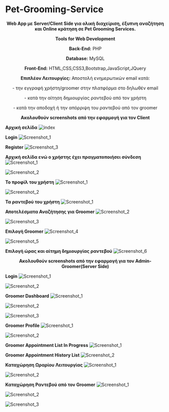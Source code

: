 # Pet-Grooming-Service
<p align="center"><b>Web App με Server/Client Side για ολική διαχείριση, έξυπνη αναζήτηση και Online κράτηση σε Pet Grooming Services.</b></p>

<p align="center">
  <b>Tools for Web Development</b>
</p>

<p align="center">
  <b>Back-End:</b> PHP
</p>

<p align="center">
  <b>Database:</b> MySQL
</p>

<p align="center">
  <b>Front-End:</b> HTML,CSS,CSS3,Bootstrap,JavaScript,JQuery
</p>

<p align="center">
  <b>Επιπλέον Λειτουργίες:</b> Αποστολή ενημερωτικών email κατά:
  
  <p align="center">- την εγγραφή χρήστη/groomer στην πλατφόρμα στο δηλωθέν email</p>
  
  <p align="center">- κατά την αίτηση δημιουργίας ραντεβού από τον χρήστη</p>
   
  <p align="center">- κατά την αποδοχή ή την απόρριψη του ραντεβού από τον groomer</p>
    
</p>

<p align="center">
  <b>Ακολουθούν screenshots από την εφαρμογή για τον Client</b>
</p>

**Αρχική σελίδα**
![index](https://user-images.githubusercontent.com/69312093/133068640-cfad5750-f03b-4d9a-95f0-4ab7e9803436.jpg)

**Login**
![Screenshot_1](https://user-images.githubusercontent.com/69312093/133069401-27d8e02e-8ac3-4553-be90-0a914a112427.jpg)

**Register**
![Screenshot_3](https://user-images.githubusercontent.com/69312093/133069412-c8189357-4752-423b-b55f-1f1910b64248.jpg)

**Αρχική σελίδα ενώ ο χρήστης έχει πραγματοποιήσει σύνδεση**
![Screenshot_1](https://user-images.githubusercontent.com/69312093/133069906-784b5fb2-65f5-4e66-abd2-d562efa9cfda.jpg)

![Screenshot_2](https://user-images.githubusercontent.com/69312093/133069933-0cae10c1-b5dc-49bc-93d1-ae0ed99ef96f.jpg)

**Το προφίλ του χρήστη**
![Screenshot_1](https://user-images.githubusercontent.com/69312093/133070387-a35ae788-e9a9-4bb8-b06e-833f7a54c457.jpg)

![Screenshot_2](https://user-images.githubusercontent.com/69312093/133070378-ded833ef-3453-4bae-803d-96486fe5d4cf.jpg)

**Τα ραντεβού του χρήστη**
![Screenshot_1](https://user-images.githubusercontent.com/69312093/133070560-f6c4d1cc-edc5-4382-bc93-a74c14f98035.jpg)

**Αποτελέσματα Αναζήτησης για Groomer**
![Screenshot_2](https://user-images.githubusercontent.com/69312093/133070822-d4595675-ba29-4f8d-852a-33078d2f114c.jpg)

![Screenshot_3](https://user-images.githubusercontent.com/69312093/133070825-2d09469b-ec68-4a9c-9800-949f85577e1d.jpg)

**Επιλογή Groomer**
![Screenshot_4](https://user-images.githubusercontent.com/69312093/133071289-82d0085c-ce8d-4fd1-81b0-8b602dcdd0e6.jpg)

![Screenshot_5](https://user-images.githubusercontent.com/69312093/133071299-27ab9e4d-bc28-4365-8474-0a6b78e73ac9.jpg)

**Επιλογή ώρας και αίτημη δημιουργίας ραντεβού**
![Screenshot_6](https://user-images.githubusercontent.com/69312093/133071378-86bb4424-d57d-4eee-b7c2-56fbfab13967.jpg)

<p align="center">
  <b>Ακολουθούν screenshots από την εφαρμογή για τον Admin-Groomer(Server Side)</b>
</p>

**Login**
![Screenshot_1](https://user-images.githubusercontent.com/69312093/133078986-0d225f00-1b2f-45bd-96c3-467541894ec0.jpg)

![Screenshot_2](https://user-images.githubusercontent.com/69312093/133078993-7e77c209-845c-437d-b7aa-6599320cfb79.jpg)

**Groomer Dashboard**
![Screenshot_1](https://user-images.githubusercontent.com/69312093/133079154-7c75ea3b-f735-4799-b885-4e3cbd05d18e.jpg)

![Screenshot_2](https://user-images.githubusercontent.com/69312093/133079328-7527af8d-a53f-4c1b-8ee6-e7b36334c6b4.jpg)

![Screenshot_3](https://user-images.githubusercontent.com/69312093/133079337-b63e92ff-21ed-46ed-8d48-334fc0c2d8f8.jpg)

**Groomer Profile**
![Screenshot_1](https://user-images.githubusercontent.com/69312093/133079407-eef407e4-11fd-42cb-ba7b-14cc04989e12.jpg)

![Screenshot_2](https://user-images.githubusercontent.com/69312093/133079446-6341a2cd-2a9e-4d8b-840b-d7d019dcf57c.jpg)

**Groomer Appointment List In Progress**
![Screenshot_1](https://user-images.githubusercontent.com/69312093/133079536-6a58535c-7688-4efc-b8c3-2c568c20d2d5.jpg)

**Groomer Appointment History List**
![Screenshot_2](https://user-images.githubusercontent.com/69312093/133079678-76322546-eb10-47bd-ac0a-86ee96cd7419.jpg)

**Καταχώρηση Ωραρίου Λειτουργίας**
![Screenshot_1](https://user-images.githubusercontent.com/69312093/133079794-6852cb33-1134-460b-bd74-25a81b51d12f.jpg)

![Screenshot_2](https://user-images.githubusercontent.com/69312093/133079808-78325acc-4f18-4e3f-8976-011c3761b395.jpg)

**Καταχώρηση Ραντεβού από τον Groomer**
![Screenshot_1](https://user-images.githubusercontent.com/69312093/133079955-1e708d03-c8c0-44ca-81cd-a4bbfca669cc.jpg)

![Screenshot_2](https://user-images.githubusercontent.com/69312093/133079963-6fc5e477-9e8f-4593-9adf-0fb653befb25.jpg)

![Screenshot_3](https://user-images.githubusercontent.com/69312093/133079970-a057ffe1-eb70-4bcc-8d55-884283f22607.jpg)
